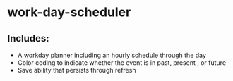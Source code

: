# work-day-scheduler

## Includes:
* A workday planner including an hourly schedule through the day
* Color coding to indicate whether the event is in past, present , or future
* Save ability that persists through refresh
